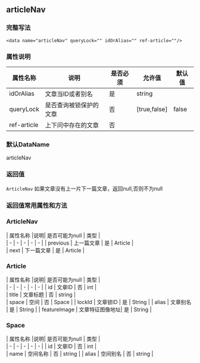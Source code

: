 ## articleNav

### 完整写法
```
<data name="articleNav" queryLock="" idOrAlias="" ref-article=""/>
```

### 属性说明
|  属性名称  |说明| 是否必须   | 允许值   | 默认值  |    
|  -  |  -  |  -  |  -  |  -  |
| idOrAlias   | 文章当ID或者别名   | 是   | string   |  |
| queryLock   | 是否查询被锁保护的文章   | 否   | [true,false] |false| 
| ref-article   | 上下问中存在的文章   | 否   | |   

### 默认DataName
articleNav

### 返回值
`ArticleNav` 如果文章没有上一片下一篇文章，返回null,否则不为null

### 返回值常用属性和方法

### ArticleNav
|  属性名称  |说明| 是否可能为null   | 类型  |    
|  -  |  -  |  -  |  -  |  -  |
|  previous  | 上一篇文章   | 是   |  Article  |  
|  next  | 下一篇文章  | 是   |  Article  | 


### Article
|  属性名称  |说明| 是否可能为null   | 类型  |    
|  -  |  -  |  -  |  -  |  -  |
|  id  | 文章ID   | 否   |  int  |      
|  title  | 文章标题   | 否   |  string  |   
|  space  | 空间 | 否   | Space  |
|  lockId  | 文章锁ID | 是   | String  |
|  alias  | 文章别名 | 是   | String  |
|  featureImage  | 文章特征图像地址| 是   | String  |
 
 ### Space
|  属性名称  |说明| 是否可能为null   | 类型  |    
|  -  |  -  |  -  |  -  |  -  |
|  id  | 文章ID   | 否   |  int  |  
|  name  | 空间名称   | 否   |  string  |
|  alias  | 空间别名   | 否   |  string  |

